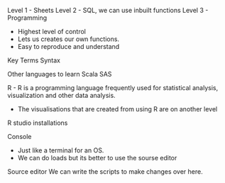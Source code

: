 Level 1 - Sheets 
Level 2 - SQL, we can use inbuilt functions
Level 3 - Programming
- Highest level of control
- Lets us creates our own functions.
- Easy to reproduce and understand 
  
Key Terms 
Syntax

Other languages to learn 
Scala 
SAS

R - R is a programming language frequently used for statistical analysis, visualization and other data analysis.
- The visualisations that are created from using R are on another level 

R studio installations 

Console 
- Just like a terminal for an OS.
- We can do loads but its better to use the sourse editor 

Source editor 
We can write the scripts to make changes over here. 
